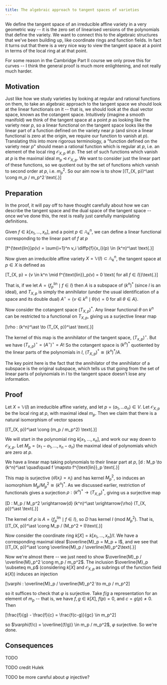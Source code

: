 ```yaml
---
title: The algebraic approach to tangent spaces of varieties
---
```


We define the tangent space of an irreducible affine variety in a very geometric way -- it is the zero set of linearised versions of the polynomials that define the variety. We want to connect this to the algebraic structures that we've been building up, like coordinate rings and function fields. In fact it turns out that there is a very nice way to view the tangent space at a point in terms of the local ring at at that point.

For some reason in the Cambridge Part II course we only prove this for curves -- I think the general proof is much more enlightening, and not really much harder.

## Motivation

Just like how we study varieties by looking at regular and rational functions on them, to take an algebraic approach to the tangent space we should look at the linear functionals on it -- that is, we should look at the dual vector space, known as the cotangent space. Intuitively (imagine a smooth manifold) we think of the tangent space at a point $p$ as looking like the variety near $p$, so a linear functional on the tangent space looks like the linear part of a function defined on the variety near $p$ (and since a linear functional is zero at the origin, we require our function to vanish at $p$). Translating this into more rigorous terminology, a "function defined on the variety near $p$" should mean a rational function which is regular at $p$, i.e. an element of the local ring $\mathcal{O}_{X, p}$ at $p$. The set of such functions which vanish at $p$ is the maximal ideal $m_p \triangleleft \mathcal{O}_{X, p}$. We want to consider just the linear part of these functions, so we quotient out by the set of functions which vanish to second order at $p$, i.e. $m_p^2$. So our aim now is to show
\[(T_{X, p})^\ast \cong m_p / m_p^2 \text{.}\]

## Preparation

In the proof, it will pay off to have thought carefully about how we can describe the tangent space and the dual space of the tangent space -- once we've done this, the rest is really just carefully manipulating definitions.

Given $f \in k[x_1, \dotsc, x_n]$, and a point $p \in \mathbb{A}^n_k$, we can define a linear functional corresponding to the linear part of $f$ at $p$

\[f^{\text{lin}}_p(v) = \sum_{i=1}^n v_i \diffp{f}{x_i}(p) \in (k^n)^\ast \text{.}\]

Now given an irreducible affine variety $X = \mathbb{V}(I) \subset \mathbb{A}^n_k$, the tangent space at $p \in X$ is defined as

\[T_{X, p} = \{v \in k^n \mid f^{\text{lin}}_p(v) = 0 \text{ for all $f \in I$}\}\text{.}\]

That is, if we let $A = \{f^\text{lin}_p \mid f \in I\}$ then $A$ is a subspace of $(k^n)^\ast$ (since $I$ is an ideal), and $T_{X, p}$ is simply the annihilator (under the usual identification of a space and its double dual) $A^\circ = \{v \in k^n \mid \theta(v) = 0 \text{ for all $\theta \in A$}\}$.

Now consider the cotangent space $(T_{X, p})^\ast$. Any linear functional $\theta$ on $k^n$ can be restricted to a functional on $T_{X, p}$, giving us a surjective linear map

\[\rho : (k^n)^\ast \to (T_{X, p})^\ast \text{.}\]

The kernel of this map is the annihilator of the tangent space, $(T_{x, p})^\circ$. But we have $(T_{x, p})^\circ = (A^\circ)^\circ = A$! So the cotangent space is $(k^n)^\ast$ quotiented by the linear parts of the polynomials in $I$, $(T_{X, p})^\ast \cong (k^n)^\ast / A$.

The key point here is the fact that the annihilator of the annihilator of a subspace is the original subspace, which tells us that going from the set of linear parts of polynomials in $I$ to the tangent space doesn't lose any information.

## Proof

Let $X = \mathbb{V}(I)$ an irreducible affine variety, and let $p = (a_1, \dotsc a_n) \in V$. Let $\mathcal{O}_{X, p}$ be the local ring at $p$, with maximal ideal $m_p$. Then we claim that there is a natural isomorphism of vector spaces

\[(T_{X, p})^\ast \cong (m_p / m_p^2) \text{.}\]

We will start in the polynomial ring $k[x_1, \dotsc, x_n]$, and work our way down to $\mathcal{O}_{X, p}$. Let $M_p = (x_1 - a_1, \dotsc, x_n - a_n)$ the maximal ideal of polynomials which are zero at $p$.

We have a linear map taking polynomials to their linear part at $p$,
\[d : M_p \to (k^n)^\ast \quad\quad f \mapsto f^{\text{lin}}_p \text{.}\]

This map is surjective ($d(x_i) = x_i$) and has kernel $M_p^2$, so induces an isomorphism $M_p / M_p^2 \cong (k^n)^\ast$. As we discussed earlier, restriction of functionals gives a surjection $\rho : (k^n)^\ast \to (T_{X, p})^\ast$, giving us a surjective map

\[D : M_p / M_p^2 \xrightarrow{d} (k^n)^\ast \xrightarrow{\rho} (T_{X, p})^\ast \text{.}\]

The kernel of $\rho$ is $A = \{f^{\text{lin}}_p \mid f \in I\}$, so $D$ has kernel $I$ (mod $M_p^2$). That is,
\[(T_{X, p})^\ast \cong M_p / (M_p^2 + I)\text{.}\]

Now consider the coordinate ring $k[X] = k[x_1, \dotsc, x_n]/I$. We have a corresponding maximal ideal $\overline{M}_p = M_p + I$, and we see that
\[(T_{X, p})^\ast \cong \overline{M}_p / \overline{M}_p^2\text{.}\]

Now we're almost there -- we just need to show $\overline{M}_p / \overline{M}_p^2 \cong m_p / m_p^2$. The inclusion $\overline{M}_p \subseteq m_p$ (considering $k[X]$ and $\mathcal{O}_{X, p}$ as subrings of the function field $k(X)$) induces an injection

\[\varphi : \overline{M}_p / \overline{M}_p^2 \to m_p / m_p^2\]

so it suffices to check that $\varphi$ is surjective. Take $f/g$ a representation for an element of $m_p$ -- that is, we have $f, g \in k[X]$, $f(p) = 0$, and $c = g(p) \ne 0$. Then

\[\frac{f}{g} - \frac{f}{c} = \frac{f(c-g)}{gc} \in m_p^2\]

so $\varphi(f/c) = \overline{(f/g)} \in m_p / m_p^2$, $\varphi$ surjective. So we're done.

## Consequences

TODO

TODO credit Hulek

TODO be more careful about $\varphi$ injective?
